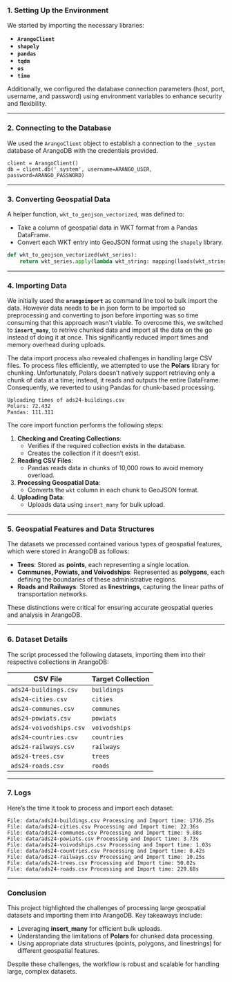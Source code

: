 
### 1. **Setting Up the Environment**

We started by importing the necessary libraries:

- **`ArangoClient`**
- **`shapely`**
- **`pandas`**
- **`tqdm`**
- **`os`**
- **`time`**

Additionally, we configured the database connection parameters (host, port, username, and password) using environment variables to enhance security and flexibility.

---

### 2. **Connecting to the Database**

We used the `ArangoClient` object to establish a connection to the `_system` database of ArangoDB with the credentials provided.

```
client = ArangoClient()
db = client.db('_system', username=ARANGO_USER, password=ARANGO_PASSWORD)
```

---

### 3. **Converting Geospatial Data**

A helper function, `wkt_to_geojson_vectorized`, was defined to:

- Take a column of geospatial data in WKT format from a Pandas DataFrame.
- Convert each WKT entry into GeoJSON format using the `shapely` library.

```python
def wkt_to_geojson_vectorized(wkt_series):
    return wkt_series.apply(lambda wkt_string: mapping(loads(wkt_string)))
```

---

### 4. **Importing Data**

We initially used the **`arangoimport`** as command line tool to bulk import the data. However data needs to be in json form to be imported so preprocessing and converting to json before importing was so time consuming that this approach wasn't viable. To overcome this, we switched to **`insert_many`**, to retrive chunked data and import all the data on the go instead of doing it at once. This significantly reduced import times and memory overhead during uploads.

The data import process also revealed challenges in handling large CSV files. To process files efficiently, we attempted to use the **Polars** library for chunking. Unfortunately, Polars doesn’t natively support retrieving only a chunk of data at a time; instead, it reads and outputs the entire DataFrame. Consequently, we reverted to using Pandas for chunk-based processing.

```
Uploading times of ads24-buildings.csv
Polars: 72.432
Pandas: 111.311
```

The core import function performs the following steps:
1. **Checking and Creating Collections**:
   - Verifies if the required collection exists in the database.
   - Creates the collection if it doesn’t exist.
2. **Reading CSV Files**:
   - Pandas reads data in chunks of 10,000 rows to avoid memory overload.
3. **Processing Geospatial Data**:
   - Converts the `wkt` column in each chunk to GeoJSON format.
4. **Uploading Data**:
   - Uploads data using `insert_many` for bulk upload.

---

### 5. **Geospatial Features and Data Structures**

The datasets we processed contained various types of geospatial features, which were stored in ArangoDB as follows:
- **Trees**: Stored as **points**, each representing a single location.
- **Communes, Powiats, and Voivodships**: Represented as **polygons**, each defining the boundaries of these administrative regions.
- **Roads and Railways**: Stored as **linestrings**, capturing the linear paths of transportation networks.

These distinctions were critical for ensuring accurate geospatial queries and analysis in ArangoDB.

---

### 6. **Dataset Details**

The script processed the following datasets, importing them into their respective collections in ArangoDB:

| **CSV File**            | **Target Collection** |
| ----------------------- | --------------------- |
| `ads24-buildings.csv`   | `buildings`           |
| `ads24-cities.csv`      | `cities`              |
| `ads24-communes.csv`    | `communes`            |
| `ads24-powiats.csv`     | `powiats`             |
| `ads24-voivodships.csv` | `voivodships`         |
| `ads24-countries.csv`   | `countries`           |
| `ads24-railways.csv`    | `railways`            |
| `ads24-trees.csv`       | `trees`               |
| `ads24-roads.csv`       | `roads`               |

---

### 7. **Logs**

Here’s the time it took to process and import each dataset:

```
File: data/ads24-buildings.csv Processing and Import time: 1736.25s
File: data/ads24-cities.csv Processing and Import time: 22.36s
File: data/ads24-communes.csv Processing and Import time: 9.88s
File: data/ads24-powiats.csv Processing and Import time: 3.73s
File: data/ads24-voivodships.csv Processing and Import time: 1.03s
File: data/ads24-countries.csv Processing and Import time: 0.42s
File: data/ads24-railways.csv Processing and Import time: 10.25s
File: data/ads24-trees.csv Processing and Import time: 50.02s
File: data/ads24-roads.csv Processing and Import time: 229.68s
```

---

### Conclusion

This project highlighted the challenges of processing large geospatial datasets and importing them into ArangoDB. Key takeaways include:
- Leveraging **insert_many** for efficient bulk uploads.
- Understanding the limitations of **Polars** for chunked data processing.
- Using appropriate data structures (points, polygons, and linestrings) for different geospatial features.

Despite these challenges, the workflow is robust and scalable for handling large, complex datasets.